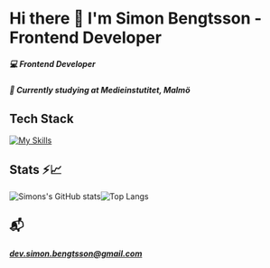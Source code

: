 # Hi there 👋 I'm Simon Bengtsson - Frontend Developer 

##### 💻 Frontend Developer
##### 🌱 Currently studying at Medieinstutitet, Malmö

## Tech Stack

[![My Skills](https://skillicons.dev/icons?i=html,css,bootstrap,js,ts,nodejs,mysql,express,prisma,postman&perline=5)](https://skillicons.dev)

## Stats ⚡️📈

![Simons's GitHub stats](https://github-readme-stats.vercel.app/api?username=s1monbengtsson&show_icons=true&theme=dracula)![Top Langs](https://github-readme-stats.vercel.app/api/top-langs/?username=s1monbengtsson&layout=compact)

## 📬 
##### dev.simon.bengtsson@gmail.com

<!--
**s1monbengtsson/s1monbengtsson** is a ✨ _special_ ✨ repository because its `README.md` (this file) appears on your GitHub profile.

Here are some ideas to get you started:

- 🔭 I’m currently working on ...
- 🌱 I’m currently learning ...
- 👯 I’m looking to collaborate on ...
- 🤔 I’m looking for help with ...
- 💬 Ask me about ...
- 📫 How to reach me: ...
- 😄 Pronouns: ...
- ⚡ Fun fact: ...
-->
